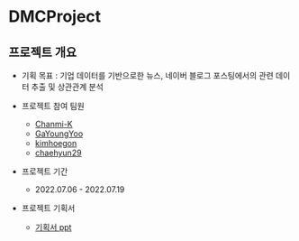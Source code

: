 # DMCProject


## 프로젝트 개요
  - 기획 목표 : 기업 데이터를 기반으로한 뉴스, 네이버 블로그 포스팅에서의 관련 데이터 추출 및 상관관계 분석

  
 - 프로젝트 참여 팀원
   - [Chanmi-K](https://github.com/Chanmi-K)
   - [GaYoungYoo](https://github.com/GaYoungYoo)
   - [kimhoegon](https://github.com/kimhoegon)
   - [chaehyun29](https://github.com/chaehyun29)
 
 - 프로젝트 기간
   - 2022.07.06 - 2022.07.19
   
 - 프로젝트 기획서
   - [기획서 ppt](https://github.com/chaehyun29/DMCProject/Etc/E1I3_기획서.pptx)
  
